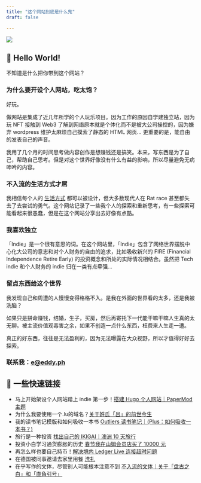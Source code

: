 ```yaml
---
title: "这个网站到底是什么鬼"
draft: false

---
```


![](/img/Eddy-Clear.png)

## 👋 Hello World!

不知道是什么把你带到这个网站？

### 为什么要开设个人网站，吃太饱？

好玩。

做网站是集成了近几年所学的个人玩乐项目。因为工作的原因自学建独立站，因为玩 NFT 接触到 Web3 了解到网络原本就是个体化而不是被大公司操控的，因为嫌弃 wordpress 维护太麻烦自己摸索了静态的 HTML 网页... 更重要的是，能自由的发表自己的声音。

我用了几个月的时间思考做内容创作是想赚钱还是搞笑。本来，写东西是为了自己，帮助自己思考。但是对这个世界好像没有什么有益的影响，所以尽量避免无病呻吟的内容。



### 不入流的生活方式才屌

我相信每个人的 [生活方式](https://eddy.lu/categories/lifestyle/) 都可以被设计，但大多数现代人在 Rat race 甚至都失去了去尝试的勇气。这个网站记录了一些我个人的探索和重新思考，有一些探索可能看起来很愚蠢，但是在这个网站分享出去好像有点酷。

### 我喜欢独立

「Indie」是一个很有意思的词。在这个网站里，「Indie」包含了网络世界摆脱中心化大公司的意志和对个人财务的自由的追求，比如吸收新兴的 FIRE (Financial Independence Retire Early) 的投资概念和所处的实际情况相结合。虽然把 Tech indie 和个人财务的 indie 归在一类有点牵强...




### 留点东西给这个世界

我发现自己和周遭的人慢慢变得格格不入。是我在外面的世界看的太多，还是我被洗脑？

如果只是拼命赚钱，结婚，生子，买房，然后再寄托下一代能干嘛干嘛人生真的太无聊。被主流价值观毒害之余，如果不创造一点什么东西，枉费来人生走一遭。

真正的好东西，往往是无法盈利的，因为无法曝露在大众视野，所以才值得好好去探索。

### 联系我：e@eddy.ph

## 🔗 一些快速链接

- 马上开始架设个人网站踏上 indie 第一步！[搭建 Hugo 个人网站｜PaperMod 主题](https://eddy.lu/posts/hugo/)
- 为什么我要使用一个.lu的域名？[关于姓氏「吕」的前世今生](https://eddy.lu/posts/lu/)
- 我的读书笔记模版和如何吸收一本书 [Outliers 读书笔记｜(Plus：如何吸收一本书？)](https://eddy.lu/posts/outliers/)
- 旅行是一种投资 [找出自己的 IKIGAI｜澳洲 10 天旅行](https://eddy.lu/posts/austravel/)
- 投资小白学习通货膨胀的历史 [春节我在山姆会员店买了 10000 元](https://eddy.lu/posts/fed/)
- 再怎么样也要自己持币！[解决境内 Ledger Live 连接超时问题](https://eddy.lu/posts/ledgerlive/)
- 在德国被同事邀请去家里用餐 [洗礼](https://eddy.lu/posts/baptism/)
- 在乎写作的文体，尽管别人可能根本注意不到 [不入流的文体｜关于「盘古之白」和「直角引号」](https://eddy.lu/posts/pangu/)

